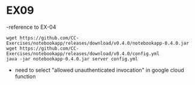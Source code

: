 # EX09

-reference to EX-04

```
wget https://github.com/CC-Exercises/notebookapp/releases/download/v0.4.0/notebookapp-0.4.0.jar 
wget https://github.com/CC-Exercises/notebookapp/releases/download/v0.4.0/config.yml
java -jar notebookapp-0.4.0.jar server config.yml
```

- need to select "allowed unauthenticated invocation" in google cloud function